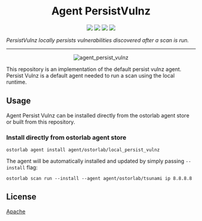
<h1 align="center">Agent PersistVulnz</h1>

<p align="center">
<img src="https://img.shields.io/badge/License-Apache_2.0-brightgreen.svg">
<img src="https://img.shields.io/github/languages/top/ostorlab/agent_persist_vulnz">
<img src="https://img.shields.io/github/stars/ostorlab/agent_persist_vulnz">
<img src="https://img.shields.io/badge/PRs-welcome-brightgreen.svg">
</p>

_PersistVulnz locally persists vulnerabilities discovered after a scan is run._

---

<p align="center">
<img src="" alt="agent_persist_vulnz" />
</p>

This repository is an implementation of the default persist vulnz agent. Persist Vulnz is a default agent needed to run a scan using the local runtime.

## Usage

Agent Persist Vulnz can be installed directly from the ostorlab agent store or built from this repository.

 ### Install directly from ostorlab agent store

 ```shell
 ostorlab agent install agent/ostorlab/local_persist_vulnz
 ```
The agent will be automatically installed and updated by simply passing `--install` flag:

```shell
ostorlab scan run --install --agent agent/ostorlab/tsunami ip 8.8.8.8
```

## License
[Apache](./LICENSE)
